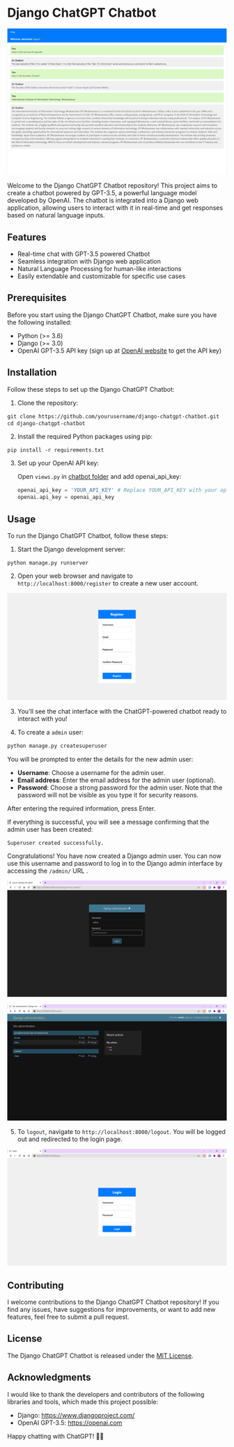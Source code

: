# Django ChatGPT Chatbot

![ChatGPT Logo](./images/demo.png)

Welcome to the Django ChatGPT Chatbot repository! This project aims to create a chatbot powered by GPT-3.5, a powerful language model developed by OpenAI. The chatbot is integrated into a Django web application, allowing users to interact with it in real-time and get responses based on natural language inputs.

## Features

- Real-time chat with GPT-3.5 powered Chatbot
- Seamless integration with Django web application
- Natural Language Processing for human-like interactions
- Easily extendable and customizable for specific use cases

## Prerequisites

Before you start using the Django ChatGPT Chatbot, make sure you have the following installed:

- Python (>= 3.6)
- Django (>= 3.0)
- OpenAI GPT-3.5 API key (sign up at [OpenAI website](https://openai.com) to get the API key)

## Installation

Follow these steps to set up the Django ChatGPT Chatbot:

1. Clone the repository:

```
git clone https://github.com/yourusername/django-chatgpt-chatbot.git
cd django-chatgpt-chatbot
```

2. Install the required Python packages using pip:

```
pip install -r requirements.txt
```

3. Set up your OpenAI API key:

   Open `views.py` in [chatbot folder](https://github.com/Aman1337g/django-chatgpt-chatbot/blob/main/chatbot/views.py) and add openai_api_key:

   ```python
   openai_api_key = 'YOUR_API_KEY' # Replace YOUR_API_KEY with your openai apikey 
   openai.api_key = openai_api_key 
   ```

## Usage

To run the Django ChatGPT Chatbot, follow these steps:

1. Start the Django development server:

```
python manage.py runserver
```

2. Open your web browser and navigate to `http://localhost:8000/register` to create a new user account. 

![registor.png](./images/register.png)

3. You'll see the chat interface with the ChatGPT-powered chatbot ready to interact with you!

4. To create a `admin` user:

```python
python manage.py createsuperuser
```
You will be prompted to enter the details for the new admin user:

- **Username**: Choose a username for the admin user.
- **Email address**: Enter the email address for the admin user (optional).
- **Password**: Choose a strong password for the admin user. Note that the password will not be visible as you type it for security reasons.

After entering the required information, press Enter.

If everything is successful, you will see a message confirming that the admin user has been created:
```python
Superuser created successfully.
```
Congratulations! You have now created a Django admin user. You can now use this username and password to log in to the Django admin interface by accessing the `/admin/` URL .

![admin.png](./images/admin.png)

![admin-in.png](./images/admin-in.png)

5. To `logout`, navigate to `http://localhost:8000/logout`. You will be logged out and redirected to the login page.

![login.png](./images/login.png)

## Contributing

I welcome contributions to the Django ChatGPT Chatbot repository! If you find any issues, have suggestions for improvements, or want to add new features, feel free to submit a pull request.

## License

The Django ChatGPT Chatbot is released under the [MIT License](LICENSE).

## Acknowledgments

I would like to thank the developers and contributors of the following libraries and tools, which made this project possible:

- Django: https://www.djangoproject.com/
- OpenAI GPT-3.5: https://openai.com

Happy chatting with ChatGPT! 🤖💬
